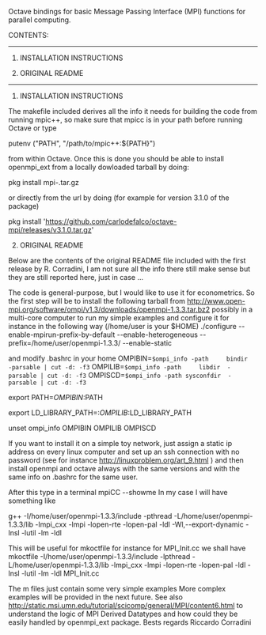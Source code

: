 Octave bindings for basic Message Passing Interface (MPI) functions
for parallel computing.

CONTENTS:

--------------------
1) INSTALLATION INSTRUCTIONS

2) ORIGINAL README
--------------------

1) INSTALLATION INSTRUCTIONS

The makefile included derives all the info it needs for building
the code from running mpic++, so make sure that mpicc is in your
path before running Octave or type 

putenv ("PATH", "/path/to/mpic++:${PATH}")

from within Octave.
Once this is done you should be able to install openmpi_ext from a
locally dowloaded tarball by doing:

pkg install mpi-<version>.tar.gz

or directly from the url by doing (for example for version 3.1.0
of the package)

pkg install 'https://github.com/carlodefalco/octave-mpi/releases/v3.1.0.tar.gz'


2) ORIGINAL README


Below are the contents of the original README file included with the first release
by R. Corradini, I am not sure all the info there still make sense but they are still
reported here, just in case ...

The code is general-purpose, but  I would like to use it for econometrics.
So the first step will be to install the following tarball from
http://www.open-mpi.org/software/ompi/v1.3/downloads/openmpi-1.3.3.tar.bz2
possibly in a multi-core computer to run my simple examples
and configure it for instance in the following way (/home/user is your $HOME)
./configure --enable-mpirun-prefix-by-default --enable-heterogeneous --prefix=/home/user/openmpi-1.3.3/ --enable-static

and modify .bashrc in your home
 OMPIBIN=`$ompi_info -path     bindir  -parsable | cut -d: -f3`
 OMPILIB=`$ompi_info -path     libdir  -parsable | cut -d: -f3`
 OMPISCD=`$ompi_info -path sysconfdir  -parsable | cut -d: -f3`



export            PATH=$OMPIBIN:$PATH

export LD_LIBRARY_PATH=:$OMPILIB:$LD_LIBRARY_PATH

unset  ompi_info OMPIBIN OMPILIB OMPISCD 

If you want to install it on a simple toy network, just assign a static ip address on every linux computer and set up 
an ssh connection with no password (see for instance http://linuxproblem.org/art_9.html ) and then install openmpi and octave always with the same versions and with the same info on .bashrc for the same user.

After this type in a terminal mpiCC --showme
In my case I will have something like

g++ -I/home/user/openmpi-1.3.3/include -pthread -L/home/user/openmpi-1.3.3/lib -lmpi_cxx -lmpi -lopen-rte -lopen-pal -ldl -Wl,--export-dynamic -lnsl -lutil -lm -ldl

This will be useful for mkoctfile
for instance for MPI_Init.cc we shall have
mkoctfile -I/home/user/openmpi-1.3.3/include -lpthread -L/home/user/openmpi-1.3.3/lib -lmpi_cxx -lmpi -lopen-rte -lopen-pal -ldl -lnsl -lutil -lm -ldl MPI_Init.cc



The m files just contain some very simple examples
More complex examples will be provided in the next future.
See also
http://static.msi.umn.edu/tutorial/scicomp/general/MPI/content6.html
to understand the logic of MPI Derived Datatypes and how could they be easily handled by openmpi_ext package.
Bests regards
Riccardo Corradini



